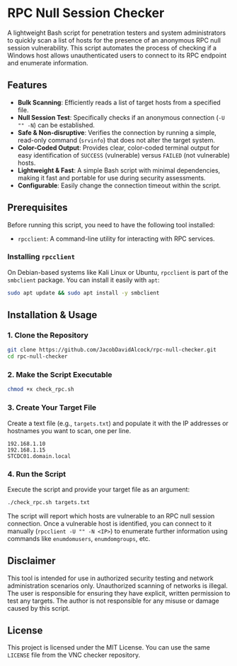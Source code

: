 # RPC Null Session Checker

A lightweight Bash script for penetration testers and system administrators to quickly scan a list of hosts for the presence of an anonymous RPC null session vulnerability. This script automates the process of checking if a Windows host allows unauthenticated users to connect to its RPC endpoint and enumerate information.

## Features

- **Bulk Scanning**: Efficiently reads a list of target hosts from a specified file.
- **Null Session Test**: Specifically checks if an anonymous connection (`-U "" -N`) can be established.
- **Safe & Non-disruptive**: Verifies the connection by running a simple, read-only command (`srvinfo`) that does not alter the target system.
- **Color-Coded Output**: Provides clear, color-coded terminal output for easy identification of `SUCCESS` (vulnerable) versus `FAILED` (not vulnerable) hosts.
- **Lightweight & Fast**: A simple Bash script with minimal dependencies, making it fast and portable for use during security assessments.
- **Configurable**: Easily change the connection timeout within the script.

## Prerequisites

Before running this script, you need to have the following tool installed:

- `rpcclient`: A command-line utility for interacting with RPC services.

### Installing `rpcclient`

On Debian-based systems like Kali Linux or Ubuntu, `rpcclient` is part of the `smbclient` package. You can install it easily with `apt`:

```bash
sudo apt update && sudo apt install -y smbclient
```

## Installation & Usage

### 1. Clone the Repository

```bash
git clone https://github.com/JacobDavidAlcock/rpc-null-checker.git
cd rpc-null-checker
```

### 2. Make the Script Executable

```bash
chmod +x check_rpc.sh
```

### 3. Create Your Target File

Create a text file (e.g., `targets.txt`) and populate it with the IP addresses or hostnames you want to scan, one per line.

```
192.168.1.10
192.168.1.15
STCDC01.domain.local
```

### 4. Run the Script

Execute the script and provide your target file as an argument:

```bash
./check_rpc.sh targets.txt
```

The script will report which hosts are vulnerable to an RPC null session connection. Once a vulnerable host is identified, you can connect to it manually (`rpcclient -U "" -N <IP>`) to enumerate further information using commands like `enumdomusers`, `enumdomgroups`, etc.

## Disclaimer

This tool is intended for use in authorized security testing and network administration scenarios only. Unauthorized scanning of networks is illegal. The user is responsible for ensuring they have explicit, written permission to test any targets. The author is not responsible for any misuse or damage caused by this script.

## License

This project is licensed under the MIT License. You can use the same `LICENSE` file from the VNC checker repository.
